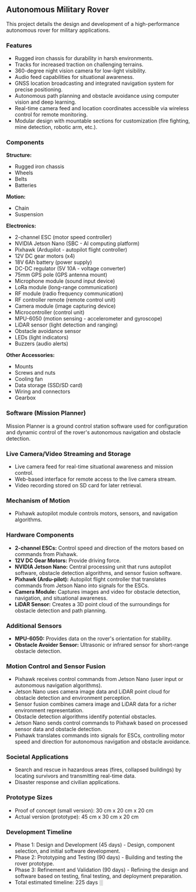 ## Autonomous Military Rover

This project details the design and development of a high-performance autonomous rover for military applications.

### Features

* Rugged iron chassis for durability in harsh environments.
* Tracks for increased traction on challenging terrains.
* 360-degree night vision camera for low-light visibility.
* Audio feed capabilities for situational awareness.
* GNSS location broadcasting and integrated navigation system for precise positioning.
* Autonomous path planning and obstacle avoidance using computer vision and deep learning.
* Real-time camera feed and location coordinates accessible via wireless control for remote monitoring.
* Modular design with mountable sections for customization (fire fighting, mine detection, robotic arm, etc.).

### Components

**Structure:**

* Rugged iron chassis
* Wheels
* Belts
* Batteries

**Motion:**

* Chain
* Suspension

**Electronics:**

* 2-channel ESC (motor speed controller)
* NVIDIA Jetson Nano (SBC - AI computing platform)
* Pixhawk (Ardupilot - autopilot flight controller)
* 12V DC gear motors (x4)
* 18V 6Ah battery (power supply)
* DC-DC regulator (5V 10A - voltage converter)
* 75mm GPS pole (GPS antenna mount)
* Microphone module (sound input device)
* LoRa module (long-range communication)
* RF module (radio frequency communication)
* RF controller remote (remote control unit)
* Camera module (image capturing device)
* Microcontroller (control unit)
* MPU-6050 (motion sensing - accelerometer and gyroscope)
* LiDAR sensor (light detection and ranging)
* Obstacle avoidance sensor
* LEDs (light indicators)
* Buzzers (audio alerts)

**Other Accessories:**

* Mounts
* Screws and nuts
* Cooling fan
* Data storage (SSD/SD card)
* Wiring and connectors
* Gearbox

### Software (Mission Planner)

Mission Planner is a ground control station software used for configuration and dynamic control of the rover's autonomous navigation and obstacle detection.

### Live Camera/Video Streaming and Storage

* Live camera feed for real-time situational awareness and mission control.
* Web-based interface for remote access to the live camera stream.
* Video recording stored on SD card for later retrieval.

### Mechanism of Motion

* Pixhawk autopilot module controls motors, sensors, and navigation algorithms.

### Hardware Components

* **2-channel ESCs:** Control speed and direction of the motors based on commands from Pixhawk.
* **12V DC Gear Motors:** Provide driving force.
* **NVIDIA Jetson Nano:** Central processing unit that runs autopilot software, obstacle detection algorithms, and sensor fusion software.
* **Pixhawk (Ardu-pilot):** Autopilot flight controller that translates commands from Jetson Nano into signals for the ESCs.
* **Camera Module:** Captures images and video for obstacle detection, navigation, and situational awareness.
* **LiDAR Sensor:** Creates a 3D point cloud of the surroundings for obstacle detection and path planning.

### Additional Sensors

* **MPU-6050:** Provides data on the rover's orientation for stability.
* **Obstacle Avoider Sensor:** Ultrasonic or infrared sensor for short-range obstacle detection.

### Motion Control and Sensor Fusion

* Pixhawk receives control commands from Jetson Nano (user input or autonomous navigation algorithms).
* Jetson Nano uses camera image data and LiDAR point cloud for obstacle detection and environment perception.
* Sensor fusion combines camera image and LiDAR data for a richer environment representation.
* Obstacle detection algorithms identify potential obstacles.
* Jetson Nano sends control commands to Pixhawk based on processed sensor data and obstacle detection.
* Pixhawk translates commands into signals for ESCs, controlling motor speed and direction for autonomous navigation and obstacle avoidance.

### Societal Applications

* Search and rescue in hazardous areas (fires, collapsed buildings) by locating survivors and transmitting real-time data.
* Disaster response and civilian applications.

### Prototype Sizes

* Proof of concept (small version): 30 cm x 20 cm x 20 cm
* Actual version (prototype): 45 cm x 30 cm x 20 cm

### Development Timeline

* Phase 1: Design and Development (45 days) - Design, component selection, and initial software development.
* Phase 2: Prototyping and Testing (90 days) - Building and testing the rover prototype.
* Phase 3: Refinement and Validation (90 days) - Refining the design and software based on testing, final testing, and deployment preparation.
* Total estimated timeline: 225 days
░
